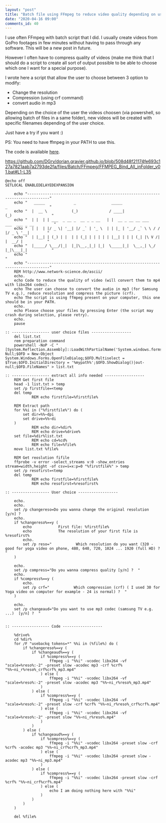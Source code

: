 ```yaml
---
layout: "post"
title: "Batch file using FFmpeg to reduce video quality depending on user choice"
date: "2020-04-16 09:00"
comments_id: 40
---
```


I use often FFmpeg with batch script that I did.
I usually create videos from GoPro footages in few minutes without having to pass through any software. This will be a new post in future.

However I often have to compress quality of videos (make me think that I should do a script to create all sort of output possible to be able to choose which one I want for a special purpose). 

I wrote here a script that allow the user to choose between 3 option to modify:

- Change the resolution
- Compression (using crf command)
- convert audio in mp3

Depending on the choice of the user the videos choosen (via powershell, so allowing batch of files in a same folder), new videos will be created with specific filenames depending of the user choice.

Just have a try if you want :) 

PS: You need to have ffmpeg in your PATH to use this.

The code is available [here](https://github.com/DGrv/dorian.gravier.github.io/tree/master/files/Batch/FFmpeg/FFmpeg_convert_all_v03.bat).

https://github.com/DGrv/dorian.gravier.github.io/blob/508d48f21174fe693c127a7821aab7a2793de2fa/files/Batch/FFmpeg/FFMPEG_Bind_All_inFolder_v01.bat#L1-L35

```shell
@echo off
SETLOCAL ENABLEDELAYEDEXPANSION

	echo "--------------------------------------------------------------------------------"
	echo "   _____             _                _____                 _                   "
	echo "  |  __ \           (_)              / ____|               (_)                  "
	echo "  | |  | | ___  _ __ _  __ _ _ __   | |  __ _ __ __ ___   ___  ___ _ __         "
	echo "  | |  | |/ _ \| '__| |/ _` | '_ \  | | |_ | '__/ _` \ \ / / |/ _ \ '__|        "
	echo "  | |__| | (_) | |  | | (_| | | | | | |__| | | | (_| |\ V /| |  __/ |           "
	echo "  |_____/ \___/|_|  |_|\__,_|_| |_|  \_____|_|  \__,_| \_/ |_|\___|_|           "
	echo "                                                                                "
	echo "--------------------------------------------------------------------------------"
	REM http://www.network-science.de/ascii/
	echo.
	echo Code to reduce the quality of video (will convert them to mp4 with libx264 codec).
	echo The user can choose to convert the audio in mp3 (for Samsung TV e.g.), reduce resolution and compress the picture (crf).
	echo The script is using ffmpeg present on your computer, this one should be in your PATH.
	echo.
	echo Please choose your files by pressing Enter (the script may crash during selection, please retry).
	echo.
	pause

:: ----------------- user choice files ------------------
	del list.txt
	rem preparation command
	powershell -NoP -C "[System.Reflection.Assembly]::LoadWithPartialName('System.windows.forms')|Out-Null;$OFD = New-Object System.Windows.Forms.OpenFileDialog;$OFD.Multiselect = $True;$OFD.InitialDirectory = '%mypath%';$OFD.ShowDialog()|out-null;$OFD.FileNames" > list.txt
	
:: ----------------- extract all info needed ------------------
	REM Get first file
	head -1 list.txt > temp
	set /p firstfile=<temp
	del temp
			REM echo firstfile=%firstfile%
	
	REM Extract path
	for %%i in ("%firstfile%") do (
		set dir=%%~dpi
		set drive=%%~di
	)
			REM echo dir=%dir%
			REM echo drive=%drive%
	set file=%dir%list.txt
			REM echo cd=%cd%
			REM echo file=%file%
	move list.txt %file%

	REM Get reoslution fifile
	ffprobe -v error -select_streams v:0 -show_entries stream=width,height -of csv=s=x:p=0 "%firstfile%" > temp
	set /p resofirst=<temp
	del temp
			REM echo firstfile=%firstfile%
			REM echo resofirst=%resofirst%

:: ----------------- User choice ------------------

	echo.
	echo.
	set /p changereso=Do you wanna change the original resolution [y/n] ? 
	echo.
	if %changereso%==y (
		echo            First file: %firstfile%
		echo            The resolution of your first file is %resofirst%
		echo.
		set /p reso="           Which resolution do you want (320 - good for yoga video on phone, 480, 640, 720, 1024 ... 1920 (full HD) ?  "
	)
	
	echo.
	set /p compress="Do you wanna compress quality [y/n] ?  "
	echo.
	if %compress%==y (
		echo.
		set /p crf="           Which compression (crf) ( I used 30 for Yoga video on computer for example - 24 is normal) ?  "
	) 
	
	echo.
	set /p changeaud="Do you want to use mp3 codec (samsung TV e.g. ...)  [y/n] ?  "


:: ----------------- Code ------------------

	%drive%
	cd %dir%
	for /F "usebackq tokens=*" %%i in (%file%) do (
		if %changereso%==y (
			if %changeaud%==y (
				if %compress%==y (
					ffmpeg -i "%%i" -vcodec libx264 -vf "scale=%reso%:-2" -preset slow -acodec mp3 -crf %crf% "%%~ni_r%reso%_crf%crf%_mp3.mp4"
				) else (
					ffmpeg -i "%%i" -vcodec libx264 -vf "scale=%reso%:-2" -preset slow -acodec mp3 "%%~ni_r%reso%_mp3.mp4"
				)
			) else (                            
				if %compress%==y (
					ffmpeg -i "%%i" -vcodec libx264 -vf "scale=%reso%:-2" -preset slow -crf %crf% "%%~ni_r%reso%_crf%crf%.mp4"
				) else (
					ffmpeg -i "%%i" -vcodec libx264 -vf "scale=%reso%:-2" -preset slow "%%~ni_r%reso%.mp4"
				)
			)                                   
		) else (                                
			if %changeaud%==y ( 
				if %compress%==y (
					ffmpeg -i "%%i" -vcodec libx264 -preset slow -crf %crf% -acodec mp3 "%%~ni_crf%crf%_mp3.mp4"
				) else (
					ffmpeg -i "%%i" -vcodec libx264 -preset slow -acodec mp3 "%%~ni_mp3.mp4"
				)			
			) else (  
				if %compress%==y (
					ffmpeg -i "%%i" -vcodec libx264 -preset slow -crf %crf% "%%~ni_crf%crf%.mp4"
				) else (
					echo I am doing nothing here with "%%i"
				)			
			)
		)
	)

	del %file%

```